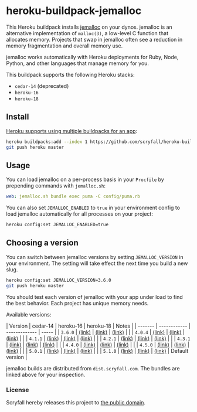 # heroku-buildpack-jemalloc

This Heroku buildpack installs [jemalloc](http://jemalloc.net/) on your dynos. jemalloc is an alternative implementation of `malloc(3)`, a low-level C function that allocates memory. Projects that swap in jemalloc often see a reduction in memory fragmentation and overall memory use.

jemalloc works automatically with Heroku deployments for Ruby, Node, Python, and other languages that manage memory for you.

This buildpack supports the following Heroku stacks:

- `cedar-14` (deprecated)
- `heroku-16`
- `heroku-18`

## Install

[Heroku supports using multiple buildpacks for an app](https://devcenter.heroku.com/articles/using-multiple-buildpacks-for-an-app):

```bash
heroku buildpacks:add --index 1 https://github.com/scryfall/heroku-buildpack-jemalloc.git
git push heroku master
```

## Usage

You can load jemalloc on a per-process basis in your `Procfile` by prepending commands with `jemalloc.sh`:

```yaml
web: jemalloc.sh bundle exec puma -C config/puma.rb
```

You can also set `JEMALLOC_ENABLED` to `true` in your environment config to load jemalloc automatically for all processes on your project:

```bash
heroku config:set JEMALLOC_ENABLED=true
```

## Choosing a version

You can switch between jemalloc versions by setting `JEMALLOC_VERSION` in your environment. The setting will take effect the next time you build a new slug.

```bash
heroku config:set JEMALLOC_VERSION=3.6.0
git push heroku master
```
You should test each version of jemalloc with your app under load to find the best behavior. Each project has unique memory needs.

Available versions:

| Version | cedar-14 | heroku-16 | heroku-18 | Notes |
| ------- | ------------ | ------------- | ----- |
| `3.6.0` | [(link)](https://dist.scryfall.com/jemalloc/cedar-14/jemalloc-3.6.0.tar.bz2) | [(link)](https://dist.scryfall.com/jemalloc/heroku-16/jemalloc-3.6.0.tar.bz2) |  [(link)](https://dist.scryfall.com/jemalloc/heroku-18/jemalloc-3.6.0.tar.bz2) | |
| `4.0.4` | [(link)](https://dist.scryfall.com/jemalloc/cedar-14/jemalloc-4.0.4.tar.bz2) | [(link)](https://dist.scryfall.com/jemalloc/heroku-16/jemalloc-4.0.4.tar.bz2) |  [(link)](https://dist.scryfall.com/jemalloc/heroku-18/jemalloc-4.0.4.tar.bz2) | |
| `4.1.1` | [(link)](https://dist.scryfall.com/jemalloc/cedar-14/jemalloc-4.1.1.tar.bz2) | [(link)](https://dist.scryfall.com/jemalloc/heroku-16/jemalloc-4.1.1.tar.bz2) |  [(link)](https://dist.scryfall.com/jemalloc/heroku-18/jemalloc-4.1.1.tar.bz2) | |
| `4.2.1` | [(link)](https://dist.scryfall.com/jemalloc/cedar-14/jemalloc-4.2.1.tar.bz2) | [(link)](https://dist.scryfall.com/jemalloc/heroku-16/jemalloc-4.2.1.tar.bz2) |  [(link)](https://dist.scryfall.com/jemalloc/heroku-18/jemalloc-4.2.1.tar.bz2) | |
| `4.3.1` | [(link)](https://dist.scryfall.com/jemalloc/cedar-14/jemalloc-4.3.1.tar.bz2) | [(link)](https://dist.scryfall.com/jemalloc/heroku-16/jemalloc-4.3.1.tar.bz2) |  [(link)](https://dist.scryfall.com/jemalloc/heroku-18/jemalloc-4.3.1.tar.bz2) | |
| `4.4.0` | [(link)](https://dist.scryfall.com/jemalloc/cedar-14/jemalloc-4.4.0.tar.bz2) | [(link)](https://dist.scryfall.com/jemalloc/heroku-16/jemalloc-4.4.0.tar.bz2) |  [(link)](https://dist.scryfall.com/jemalloc/heroku-18/jemalloc-4.4.0.tar.bz2) | |
| `4.5.0` | [(link)](https://dist.scryfall.com/jemalloc/cedar-14/jemalloc-4.5.0.tar.bz2) | [(link)](https://dist.scryfall.com/jemalloc/heroku-16/jemalloc-4.5.0.tar.bz2) |  [(link)](https://dist.scryfall.com/jemalloc/heroku-18/jemalloc-4.5.0.tar.bz2) | |
| `5.0.1` | [(link)](https://dist.scryfall.com/jemalloc/cedar-14/jemalloc-5.0.1.tar.bz2) | [(link)](https://dist.scryfall.com/jemalloc/heroku-16/jemalloc-5.0.1.tar.bz2) |  [(link)](https://dist.scryfall.com/jemalloc/heroku-18/jemalloc-5.0.1.tar.bz2) | |
| `5.1.0` | [(link)](https://dist.scryfall.com/jemalloc/cedar-14/jemalloc-5.1.0.tar.bz2) | [(link)](https://dist.scryfall.com/jemalloc/heroku-16/jemalloc-5.1.0.tar.bz2) |  [(link)](https://dist.scryfall.com/jemalloc/heroku-18/jemalloc-5.1.0.tar.bz2) | Default version |

jemalloc builds are distributed from `dist.scryfall.com`. The bundles are linked above for your inspection.

### License

Scryfall hereby releases this project to [the public domain](LICENSE.md).
